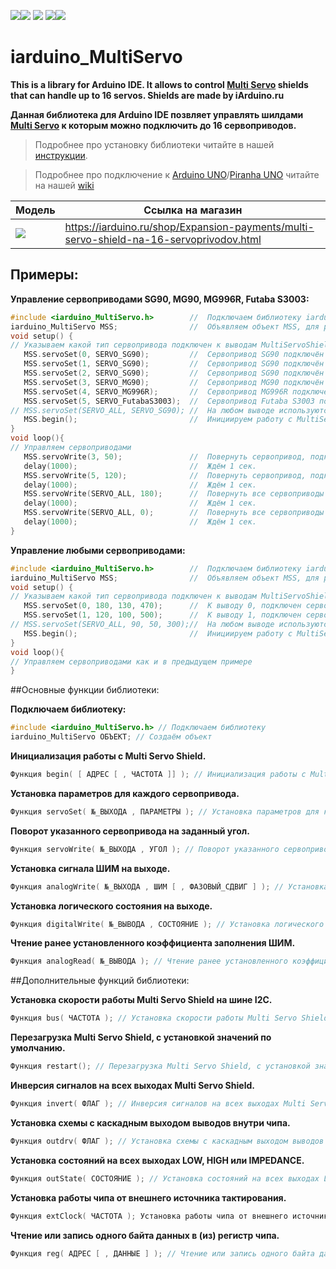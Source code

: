 [![](https://iarduino.ru/img/logo.svg)](https://iarduino.ru)[![](https://wiki.iarduino.ru/img/git-shop.svg?3)](https://iarduino.ru) [![](https://wiki.iarduino.ru/img/git-wiki.svg?2)](https://wiki.iarduino.ru) [![](https://wiki.iarduino.ru/img/git-lesson.svg?2)](https://lesson.iarduino.ru)[![](https://wiki.iarduino.ru/img/git-forum.svg?2)](http://forum.trema.ru)

# iarduino_MultiServo

**This is a library for Arduino IDE. It allows to control [Multi Servo](http://iarduino.ru/shop/Expansion-payments/multi-servo-shield-na-16-servoprivodov.html) shields that can handle up to 16 servos. Shields are made by iArduino.ru**

**Данная библиотека для Arduino IDE позвляет управлять шилдами [Multi Servo](http://iarduino.ru/shop/Expansion-payments/multi-servo-shield-na-16-servoprivodov.html) к которым можно подключить до 16 сервоприводов.**

> Подробнее про установку библиотеки читайте в нашей [инструкции](https://wiki.iarduino.ru/page/Installing_librari/).

> Подробнее про подключение к [Arduino UNO](https://iarduino.ru/shop/boards/arduino-uno-r3.html)/[Piranha UNO](https://iarduino.ru/shop/boards/piranha-uno-r3.html) читайте на нашей [wiki](https://wiki.iarduino.ru/page/multi-servo-shield-na-16-servoprivodov/)


| Модель | Ссылка на магазин |
|--|--|
| ![](https://wiki.iarduino.ru/img/resources/710/710.svg) |  https://iarduino.ru/shop/Expansion-payments/multi-servo-shield-na-16-servoprivodov.html |

## Примеры:

**Управление сервоприводами SG90, MG90, MG996R, Futaba S3003:**

```C++
#include <iarduino_MultiServo.h>        //  Подключаем библиотеку iarduino_MultiServo
iarduino_MultiServo MSS;                //  Объявляем объект MSS, для работы с библиотекой
void setup() {
// Указываем какой тип сервопривода подключен к выводам MultiServoShield
   MSS.servoSet(0, SERVO_SG90);         //  Сервопривод SG90 подключён к выводу № 0 MultiServoShield.
   MSS.servoSet(1, SERVO_SG90);         //  Сервопривод SG90 подключён к выводу № 1 MultiServoShield.
   MSS.servoSet(2, SERVO_SG90);         //  Сервопривод SG90 подключён к выводу № 2 MultiServoShield.
   MSS.servoSet(3, SERVO_MG90);         //  Сервопривод MG90 подключён к выводу № 3 MultiServoShield.
   MSS.servoSet(4, SERVO_MG996R);       //  Сервопривод MG996R подключён к выводу № 4 MultiServoShield.
   MSS.servoSet(5, SERVO_FutabaS3003);  //  Сервопривод Futaba S3003 подключён к выводу № 5 MultiServoShield.
// MSS.servoSet(SERVO_ALL, SERVO_SG90); //  На любом выводе используются только сервоприводы SG90
   MSS.begin();                         //  Инициируем работу с MultiServoShield
}
void loop(){
// Управляем сервоприводами
   MSS.servoWrite(3, 50);               //  Повернуть сервопривод, подключённый к 3 выводу, на 50°
   delay(1000);                         //  Ждём 1 сек.
   MSS.servoWrite(5, 120);              //  Повернуть сервопривод, подключённый к 5 выводу, на 120°
   delay(1000);                         //  Ждём 1 сек.
   MSS.servoWrite(SERVO_ALL, 180);      //  Повернуть все сервоприводы на 180°
   delay(1000);                         //  Ждём 1 сек.
   MSS.servoWrite(SERVO_ALL, 0);        //  Повернуть все сервоприводы на 0°
   delay(1000);                         //  Ждём 1 сек.
}
```

**Управление любыми сервоприводами:**

```C++
#include <iarduino_MultiServo.h>        //  Подключаем библиотеку iarduino_MultiServo
iarduino_MultiServo MSS;                //  Объявляем объект MSS, для работы с библиотекой
void setup() {
// Указываем какой тип сервопривода подключен к выводам MultiServoShield
   MSS.servoSet(0, 180, 130, 470);      //  К выводу 0, подключен сервопривод с максимальным углом поворота 180°, ШИМ для 0° = 130. ШИМ для 180° = 470
   MSS.servoSet(1, 120, 100, 500);      //  К выводу 1, подключен сервопривод с максимальным углом поворота 120°, ШИМ для 0° = 100. ШИМ для 120° = 500
// MSS.servoSet(SERVO_ALL, 90, 50, 300);//  На любом выводе используются сервоприводы с максимальным углом поворота 90°, ШИМ для 0° = 50. ШИМ для 90° = 300
   MSS.begin();                         //  Инициируем работу с MultiServoShield
}
void loop(){
// Управляем сервоприводами как и в предыдущем примере
}
```

##Основные функции библиотеки:

**Подключаем библиотеку:**
```C++
#include <iarduino_MultiServo.h> // Подключаем библиотеку
iarduino_MultiServo ОБЪЕКТ; // Создаём объект
```

**Инициализация работы с Multi Servo Shield.**

```C++
Функция begin( [ АДРЕС [ , ЧАСТОТА ]] ); // Инициализация работы с Multi Servo Shield.

```
**Установка параметров для каждого сервопривода.**

```C++
Функция servoSet( №_ВЫХОДА , ПАРАМЕТРЫ ); // Установка параметров для каждого сервопривода.

```
**Поворот указанного сервопривода на заданный угол.**

```C++
Функция servoWrite( №_ВЫХОДА , УГОЛ ); // Поворот указанного сервопривода на заданный угол.

```
**Установка сигнала ШИМ на выходе.**

```C++
Функция analogWrite( №_ВЫХОДА , ШИМ [ , ФАЗОВЫЙ_СДВИГ ] ); // Установка сигнала ШИМ на выходе.

```
**Установка логического состояния на выходе.**

```C++
Функция digitalWrite( №_ВЫВОДА , СОСТОЯНИЕ ); // Установка логического состояния на выходе.

```
**Чтение ранее установленного коэффициента заполнения ШИМ.**

```C++
Функция analogRead( №_ВЫВОДА ); // Чтение ранее установленного коэффициента заполнения ШИМ.

```
##Дополнительные функций библиотеки:

**Установка скорости работы Multi Servo Shield на шине I2C.**

```C++
Функция bus( ЧАСТОТА ); // Установка скорости работы Multi Servo Shield на шине I2C.

```
**Перезагрузка Multi Servo Shield, с установкой значений по умолчанию.**

```C++
Функция restart(); // Перезагрузка Multi Servo Shield, с установкой значений по умолчанию.

```
**Инверсия сигналов на всех выходах Multi Servo Shield.**

```C++
Функция invert( ФЛАГ ); // Инверсия сигналов на всех выходах Multi Servo Shield.

```
**Установка схемы с каскадным выходом выводов внутри чипа.**

```C++
Функция outdrv( ФЛАГ ); // Установка схемы с каскадным выходом выводов внутри чипа.

```
**Установка состояний на всех выходах LOW, HIGH или IMPEDANCE.**

```C++
Функция outState( СОСТОЯНИЕ ); // Установка состояний на всех выходах LOW, HIGH или IMPEDANCE.

```
**Установка работы чипа от внешнего источника тактирования.**

```C++
Функция extClock( ЧАСТОТА ); Установка работы чипа от внешнего источника тактирования.

```
**Чтение или запись одного байта данных в (из) регистр чипа.**

```C++
Функция reg( АДРЕС [ , ДАННЫЕ ] ); // Чтение или запись одного байта данных в (из) регистр чипа.
